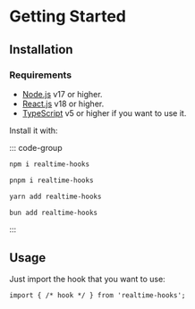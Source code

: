 # Getting Started

## Installation

### Requirements

- [Node.js](https://nodejs.org/) v17 or higher.
- [React.js](https://react.dev) v18 or higher.
- [TypeScript](https://www.typescriptlang.org) v5 or higher if you want to use it.

Install it with:

::: code-group

```sh [npm]
npm i realtime-hooks
```

```sh [pnpm]
pnpm i realtime-hooks
```

```sh [yarn]
yarn add realtime-hooks
```

```sh [bun]
bun add realtime-hooks
```

:::

## Usage

Just import the hook that you want to use:

<!-- prettier-ignore -->
```tsx
import { /* hook */ } from 'realtime-hooks';
```
